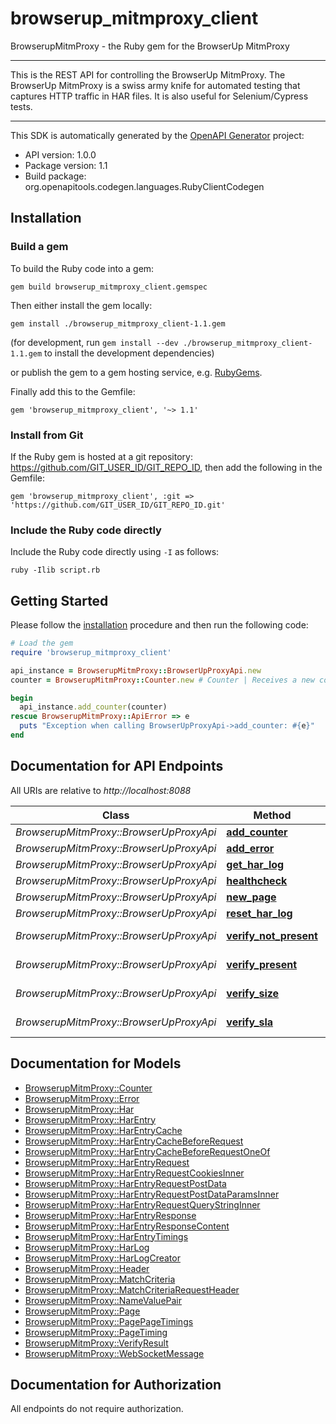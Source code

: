 # browserup_mitmproxy_client

BrowserupMitmProxy - the Ruby gem for the BrowserUp MitmProxy

___
This is the REST API for controlling the BrowserUp MitmProxy.
The BrowserUp MitmProxy is a swiss army knife for automated testing that
captures HTTP traffic in HAR files. It is also useful for Selenium/Cypress tests.
___


This SDK is automatically generated by the [OpenAPI Generator](https://openapi-generator.tech) project:

- API version: 1.0.0
- Package version: 1.1
- Build package: org.openapitools.codegen.languages.RubyClientCodegen

## Installation

### Build a gem

To build the Ruby code into a gem:

```shell
gem build browserup_mitmproxy_client.gemspec
```

Then either install the gem locally:

```shell
gem install ./browserup_mitmproxy_client-1.1.gem
```

(for development, run `gem install --dev ./browserup_mitmproxy_client-1.1.gem` to install the development dependencies)

or publish the gem to a gem hosting service, e.g. [RubyGems](https://rubygems.org/).

Finally add this to the Gemfile:

    gem 'browserup_mitmproxy_client', '~> 1.1'

### Install from Git

If the Ruby gem is hosted at a git repository: https://github.com/GIT_USER_ID/GIT_REPO_ID, then add the following in the Gemfile:

    gem 'browserup_mitmproxy_client', :git => 'https://github.com/GIT_USER_ID/GIT_REPO_ID.git'

### Include the Ruby code directly

Include the Ruby code directly using `-I` as follows:

```shell
ruby -Ilib script.rb
```

## Getting Started

Please follow the [installation](#installation) procedure and then run the following code:

```ruby
# Load the gem
require 'browserup_mitmproxy_client'

api_instance = BrowserupMitmProxy::BrowserUpProxyApi.new
counter = BrowserupMitmProxy::Counter.new # Counter | Receives a new counter to add. The counter is stored, under the hood, in an array in the har under the _counters key

begin
  api_instance.add_counter(counter)
rescue BrowserupMitmProxy::ApiError => e
  puts "Exception when calling BrowserUpProxyApi->add_counter: #{e}"
end

```

## Documentation for API Endpoints

All URIs are relative to *http://localhost:8088*

Class | Method | HTTP request | Description
------------ | ------------- | ------------- | -------------
*BrowserupMitmProxy::BrowserUpProxyApi* | [**add_counter**](docs/BrowserUpProxyApi.md#add_counter) | **POST** /har/counters | 
*BrowserupMitmProxy::BrowserUpProxyApi* | [**add_error**](docs/BrowserUpProxyApi.md#add_error) | **POST** /har/errors | 
*BrowserupMitmProxy::BrowserUpProxyApi* | [**get_har_log**](docs/BrowserUpProxyApi.md#get_har_log) | **GET** /har | 
*BrowserupMitmProxy::BrowserUpProxyApi* | [**healthcheck**](docs/BrowserUpProxyApi.md#healthcheck) | **GET** /healthcheck | 
*BrowserupMitmProxy::BrowserUpProxyApi* | [**new_page**](docs/BrowserUpProxyApi.md#new_page) | **POST** /har/page | 
*BrowserupMitmProxy::BrowserUpProxyApi* | [**reset_har_log**](docs/BrowserUpProxyApi.md#reset_har_log) | **PUT** /har | 
*BrowserupMitmProxy::BrowserUpProxyApi* | [**verify_not_present**](docs/BrowserUpProxyApi.md#verify_not_present) | **POST** /verify/not_present/{name} | 
*BrowserupMitmProxy::BrowserUpProxyApi* | [**verify_present**](docs/BrowserUpProxyApi.md#verify_present) | **POST** /verify/present/{name} | 
*BrowserupMitmProxy::BrowserUpProxyApi* | [**verify_size**](docs/BrowserUpProxyApi.md#verify_size) | **POST** /verify/size/{size}/{name} | 
*BrowserupMitmProxy::BrowserUpProxyApi* | [**verify_sla**](docs/BrowserUpProxyApi.md#verify_sla) | **POST** /verify/sla/{time}/{name} | 


## Documentation for Models

 - [BrowserupMitmProxy::Counter](docs/Counter.md)
 - [BrowserupMitmProxy::Error](docs/Error.md)
 - [BrowserupMitmProxy::Har](docs/Har.md)
 - [BrowserupMitmProxy::HarEntry](docs/HarEntry.md)
 - [BrowserupMitmProxy::HarEntryCache](docs/HarEntryCache.md)
 - [BrowserupMitmProxy::HarEntryCacheBeforeRequest](docs/HarEntryCacheBeforeRequest.md)
 - [BrowserupMitmProxy::HarEntryCacheBeforeRequestOneOf](docs/HarEntryCacheBeforeRequestOneOf.md)
 - [BrowserupMitmProxy::HarEntryRequest](docs/HarEntryRequest.md)
 - [BrowserupMitmProxy::HarEntryRequestCookiesInner](docs/HarEntryRequestCookiesInner.md)
 - [BrowserupMitmProxy::HarEntryRequestPostData](docs/HarEntryRequestPostData.md)
 - [BrowserupMitmProxy::HarEntryRequestPostDataParamsInner](docs/HarEntryRequestPostDataParamsInner.md)
 - [BrowserupMitmProxy::HarEntryRequestQueryStringInner](docs/HarEntryRequestQueryStringInner.md)
 - [BrowserupMitmProxy::HarEntryResponse](docs/HarEntryResponse.md)
 - [BrowserupMitmProxy::HarEntryResponseContent](docs/HarEntryResponseContent.md)
 - [BrowserupMitmProxy::HarEntryTimings](docs/HarEntryTimings.md)
 - [BrowserupMitmProxy::HarLog](docs/HarLog.md)
 - [BrowserupMitmProxy::HarLogCreator](docs/HarLogCreator.md)
 - [BrowserupMitmProxy::Header](docs/Header.md)
 - [BrowserupMitmProxy::MatchCriteria](docs/MatchCriteria.md)
 - [BrowserupMitmProxy::MatchCriteriaRequestHeader](docs/MatchCriteriaRequestHeader.md)
 - [BrowserupMitmProxy::NameValuePair](docs/NameValuePair.md)
 - [BrowserupMitmProxy::Page](docs/Page.md)
 - [BrowserupMitmProxy::PagePageTimings](docs/PagePageTimings.md)
 - [BrowserupMitmProxy::PageTiming](docs/PageTiming.md)
 - [BrowserupMitmProxy::VerifyResult](docs/VerifyResult.md)
 - [BrowserupMitmProxy::WebSocketMessage](docs/WebSocketMessage.md)


## Documentation for Authorization

 All endpoints do not require authorization.

